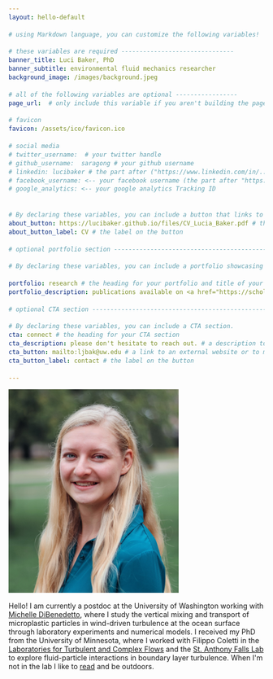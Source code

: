 ```yaml
---
layout: hello-default

# using Markdown language, you can customize the following variables!

# these variables are required -------------------------------
banner_title: Luci Baker, PhD
banner_subtitle: environmental fluid mechanics researcher
background_image: /images/background.jpeg

# all of the following variables are optional -----------------
page_url:  # only include this variable if you aren't building the page to your primary domain 

# favicon
favicon: /assets/ico/favicon.ico

# social media
# twitter_username:  # your twitter handle
# github_username:  saragong # your github username
# linkedin: lucibaker # the part after ("https://www.linkedin.com/in/...")
# facebook_username: <-- your facebook username (the part after "https://www.facebook.com/...")
# google_analytics: <-- your google analytics Tracking ID


# By declaring these variables, you can include a button that links to an external website or to media.
about_button: https://lucibaker.github.io/files/CV_Lucia_Baker.pdf # the link
about_button_label: CV # the label on the button

# optional portfolio section ------------------------------------------

# By declaring these variables, you can include a portfolio showcasing your work and organize your portfolio's items into a custom layout, all without adding any CSS. In addition, you must 1) create an HTML file in the_includes folder for each project with the text you'd like to display, and 2) create a YAML file in the _data folder describing the order in which each project should be shown and categorized. See `/includes/example.html` and `/_data/work.yml` for examples.

portfolio: research # the heading for your portfolio and title of your YAML file
portfolio_description: publications available on <a href="https://scholar.google.com/citations?user=hynPacUAAAAJ&hl=en">Google Scholar</a> # a description to be desplayed below the heading and above the content

# optional CTA section --------------------------------------------------

# By declaring these variables, you can include a CTA section.
cta: connect # the heading for your CTA section
cta_description: please don't hesitate to reach out. # a description to be desplayed below the heading and above the content
cta_button: mailto:ljbak@uw.edu # a link to an external website or to media
cta_button_label: contact # the label on the button

---			
```

[//]: # (write a bit about yourself here)

<img src="/images/IMG_0480 - Copy (3).jpg" height="400">

Hello! I am currently a postdoc at the University of Washington working with [Michelle DiBenedetto](https://www.michellediben.com), where I study the vertical mixing and transport of microplastic particles in wind-driven turbulence at the ocean surface through laboratory experiments and numerical models. I received my PhD from the University of Minnesota, where I worked with Filippo Coletti in the [Laboratories for Turbulent and Complex Flows](https://cse.umn.edu/aem/laboratories-turbulent-and-complex-flows) and the [St. Anthony Falls Lab](https://cse.umn.edu/safl) to explore fluid-particle interactions in boundary layer turbulence. When I'm not in the lab I like to [read](https://www.goodreads.com/user/show/70817449-luci) and be outdoors.
